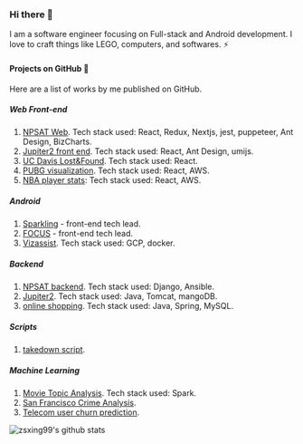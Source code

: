 ### Hi there 👋

I am a software engineer focusing on Full-stack and Android development. I love to craft things like LEGO, computers, and softwares. ⚡

#### Projects on GitHub 🔭
Here are a list of works by me published on GitHub.
##### Web Front-end
1. [NPSAT Web](https://github.com/UCD-GW-Nitrate/npsat_web_frontend_v2). Tech stack used: React, Redux, Nextjs, jest, puppeteer, Ant Design, BizCharts.
2. [Jupiter2 front end](https://github.com/zsxing99/Jupiter2-front-end). Tech stack used: React, Ant Design, umijs.
3. [UC Davis Lost&Found](https://github.com/zsxing99/ECS162_Lost-Found). Tech stack used: React.
4. [PUBG visualization](https://github.com/zsxing99/React-PUBG). Tech stack used: React, AWS.
5. [NBA player stats](https://github.com/zsxing99/React-NBA): Tech stack used: React, AWS.

##### Android
1. [Sparkling](https://github.com/PROJECT-LMA/Front-end-Android) - front-end tech lead.
2. [FOCUS](https://github.com/PROJECT-FOCUS/Front-end-android) - front-end tech lead.
3. [Vizassist](https://github.com/zsxing99/Vizassist). Tech stack used: GCP, docker.

##### Backend
1. [NPSAT backend](https://github.com/UCD-GW-Nitrate/npsat_web_backend). Tech stack used: Django, Ansible.
2. [Jupiter2](https://github.com/zsxing99/Jupiter2). Tech stack used: Java, Tomcat, mangoDB.
3. [online shopping](https://github.com/zsxing99/online-shopping). Tech stack used: Java, Spring, MySQL.

##### Scripts
1. [takedown script](https://github.com/zsxing99/Takedown-script).

##### Machine Learning
1. [Movie Topic Analysis](https://github.com/zsxing99/movie-topic-modeling). Tech stack used: Spark.
2. [San Francisco Crime Analysis](https://github.com/zsxing99/San-Fransico-crime-analysis).
3. [Telecom user churn prediction](https://github.com/zsxing99/Telecom-user-churn-prediction).
<!--
**zsxing99/zsxing99** is a ✨ _special_ ✨ repository because its `README.md` (this file) appears on your GitHub profile.

Here are some ideas to get you started:

- 🔭 I’m currently working on ...
- 🌱 I’m currently learning ...
- 👯 I’m looking to collaborate on ...
- 🤔 I’m looking for help with ...
- 💬 Ask me about ...
- 📫 How to reach me: ...
- 😄 Pronouns: ...
- ⚡ Fun fact: ...
-->

![zsxing99's github stats](https://github-readme-stats.vercel.app/api?username=zsxing99&count_private=true&hide=stars)
